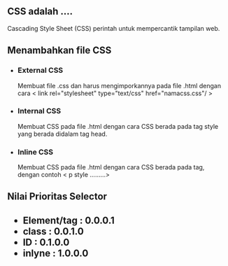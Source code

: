 <h2> CSS adalah .... </h2>
Cascading Style Sheet (CSS) perintah untuk mempercantik tampilan web.
<h2> Menambahkan file CSS </h2>
<ul>
    <li><h3>External CSS</h3></li>
    Membuat file .css dan harus mengimporkannya pada file .html dengan cara < link rel="stylesheet" type="text/css" href="namacss.css"/ >
    <li><h3>Internal CSS</h3></li>
    Membuat CSS pada file .html dengan cara CSS berada pada tag style yang berada didalam tag head.
    <li><h3>Inline CSS</h3></li>
    Membuat CSS pada file .html dengan cara CSS berada pada tag, dengan contoh < p style .........>
</ul>
<h2> Nilai Prioritas Selector <h2>
<ul>
    <li> Element/tag : 0.0.0.1 </li>
    <li> class : 0.0.1.0 </li>
    <li> ID : 0.1.0.0 </li>
    <li> inlyne : 1.0.0.0 </li>
</ul>